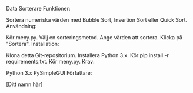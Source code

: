 Data Sorterare
Funktioner:

Sortera numeriska värden med Bubble Sort, Insertion Sort eller Quick Sort.
Användning:

Kör meny.py.
Välj en sorteringsmetod.
Ange värden att sortera.
Klicka på "Sortera".
Installation:

Klona detta Git-repositorium.
Installera Python 3.x.
Kör pip install -r requirements.txt.
Kör meny.py.
Krav:

Python 3.x
PySimpleGUI
Författare:

[Ditt namn här]
